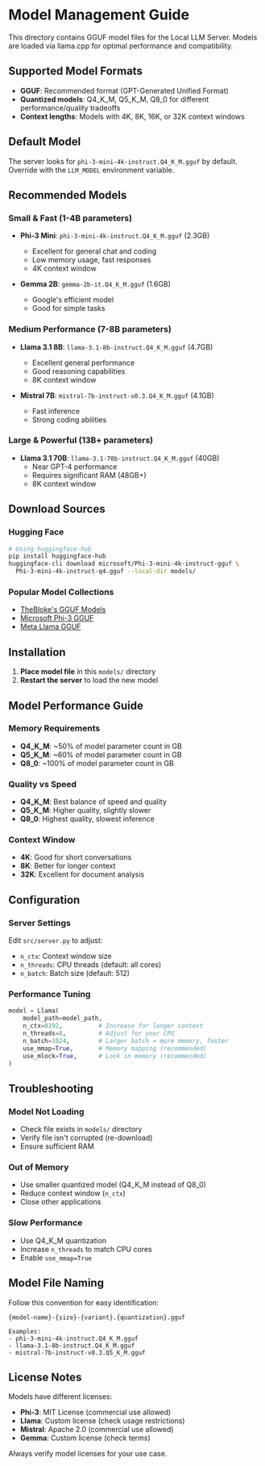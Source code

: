 # Model Management Guide

This directory contains GGUF model files for the Local LLM Server. Models are loaded via llama.cpp for optimal performance and compatibility.

## Supported Model Formats

- **GGUF**: Recommended format (GPT-Generated Unified Format)
- **Quantized models**: Q4_K_M, Q5_K_M, Q8_0 for different performance/quality tradeoffs
- **Context lengths**: Models with 4K, 8K, 16K, or 32K context windows

## Default Model

The server looks for `phi-3-mini-4k-instruct.Q4_K_M.gguf` by default. Override with the `LLM_MODEL` environment variable.

## Recommended Models

### Small & Fast (1-4B parameters)
- **Phi-3 Mini**: `phi-3-mini-4k-instruct.Q4_K_M.gguf` (2.3GB)
  - Excellent for general chat and coding
  - Low memory usage, fast responses
  - 4K context window

- **Gemma 2B**: `gemma-2b-it.Q4_K_M.gguf` (1.6GB)
  - Google's efficient model
  - Good for simple tasks

### Medium Performance (7-8B parameters)
- **Llama 3.1 8B**: `llama-3.1-8b-instruct.Q4_K_M.gguf` (4.7GB)
  - Excellent general performance
  - Good reasoning capabilities
  - 8K context window

- **Mistral 7B**: `mistral-7b-instruct-v0.3.Q4_K_M.gguf` (4.1GB)
  - Fast inference
  - Strong coding abilities

### Large & Powerful (13B+ parameters)
- **Llama 3.1 70B**: `llama-3.1-70b-instruct.Q4_K_M.gguf` (40GB)
  - Near GPT-4 performance
  - Requires significant RAM (48GB+)
  - 8K context window

## Download Sources

### Hugging Face
```bash
# Using huggingface-hub
pip install huggingface-hub
huggingface-cli download microsoft/Phi-3-mini-4k-instruct-gguf \
  Phi-3-mini-4k-instruct-q4.gguf --local-dir models/
```

### Popular Model Collections
- [TheBloke's GGUF Models](https://huggingface.co/TheBloke)
- [Microsoft Phi-3 GGUF](https://huggingface.co/microsoft/Phi-3-mini-4k-instruct-gguf)
- [Meta Llama GGUF](https://huggingface.co/meta-llama)

## Installation

1. **Place model file** in this `models/` directory
2. **Restart the server** to load the new model

## Model Performance Guide

### Memory Requirements
- **Q4_K_M**: ~50% of model parameter count in GB
- **Q5_K_M**: ~60% of model parameter count in GB
- **Q8_0**: ~100% of model parameter count in GB

### Quality vs Speed
- **Q4_K_M**: Best balance of speed and quality
- **Q5_K_M**: Higher quality, slightly slower
- **Q8_0**: Highest quality, slowest inference

### Context Window
- **4K**: Good for short conversations
- **8K**: Better for longer context
- **32K**: Excellent for document analysis

## Configuration

### Server Settings
Edit `src/server.py` to adjust:
- `n_ctx`: Context window size
- `n_threads`: CPU threads (default: all cores)
- `n_batch`: Batch size (default: 512)

### Performance Tuning
```python
model = Llama(
    model_path=model_path,
    n_ctx=8192,          # Increase for longer context
    n_threads=8,         # Adjust for your CPU
    n_batch=1024,        # Larger batch = more memory, faster
    use_mmap=True,       # Memory mapping (recommended)
    use_mlock=True,      # Lock in memory (recommended)
)
```

## Troubleshooting

### Model Not Loading
- Check file exists in `models/` directory
- Verify file isn't corrupted (re-download)
- Ensure sufficient RAM

### Out of Memory
- Use smaller quantized model (Q4_K_M instead of Q8_0)
- Reduce context window (`n_ctx`)
- Close other applications

### Slow Performance
- Use Q4_K_M quantization
- Increase `n_threads` to match CPU cores
- Enable `use_mmap=True`

## Model File Naming

Follow this convention for easy identification:
```
{model-name}-{size}-{variant}.{quantization}.gguf

Examples:
- phi-3-mini-4k-instruct.Q4_K_M.gguf
- llama-3.1-8b-instruct.Q4_K_M.gguf
- mistral-7b-instruct-v0.3.Q5_K_M.gguf
```

## License Notes

Models have different licenses:
- **Phi-3**: MIT License (commercial use allowed)
- **Llama**: Custom license (check usage restrictions)
- **Mistral**: Apache 2.0 (commercial use allowed)
- **Gemma**: Custom license (check terms)

Always verify model licenses for your use case.